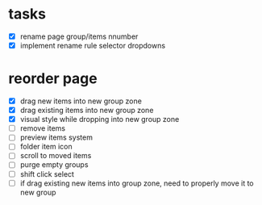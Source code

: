 # tasks
- [x] rename page group/items nnumber
- [x] implement rename rule selector dropdowns

# reorder page
- [x] drag new items into new group zone
- [x] drag existing items into new group zone
- [x] visual style while dropping into new group zone
- [ ] remove items
- [ ] preview items system
- [ ] folder item icon
- [ ] scroll to moved items
- [ ] purge empty groups
- [ ] shift click select
- [ ] if drag existing new items into group zone, need to properly move it to new group